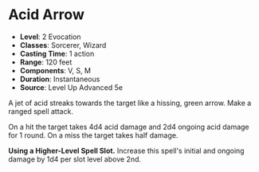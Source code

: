 # Acid Arrow

- **Level**: 2 Evocation
- **Classes**: Sorcerer, Wizard
- **Casting Time**: 1 action
- **Range**: 120 feet
- **Components**: V, S, M
- **Duration**: Instantaneous
- **Source**: Level Up Advanced 5e

A jet of acid streaks towards the target like a hissing, green arrow. Make a ranged spell attack.

On a hit the target takes 4d4 acid damage and 2d4 ongoing acid damage for 1 round. On a miss the target takes half damage.

**Using a Higher-Level Spell Slot.** Increase this spell's initial and ongoing damage by 1d4 per slot level above 2nd.
